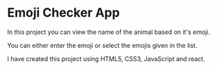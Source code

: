 # Emoji Checker App

In this project you can view the name of the animal based on it's emoji.

You can either enter the emoji or select the emojis given in the list.

I have created this project using HTML5, CSS3, JavaScript and react.